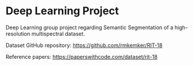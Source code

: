 # Deep Learning Project

Deep Learning group project regarding Semantic Segmentation of a high-resolution multispectral dataset.

Dataset GitHub repository: https://github.com/rmkemker/RIT-18

Reference papers: https://paperswithcode.com/dataset/rit-18
